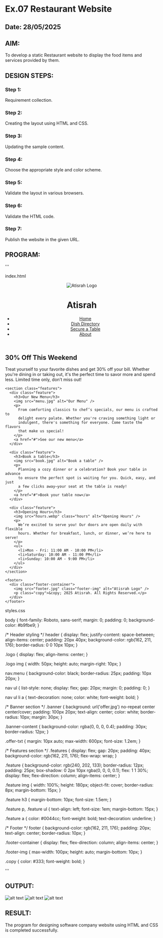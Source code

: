 # Ex.07 Restaurant Website
## Date: 28/05/2025

## AIM:
To develop a static Restaurant website to display the food items and services provided by them.

## DESIGN STEPS:

### Step 1:
Requirement collection.

### Step 2:
Creating the layout using HTML and CSS.

### Step 3:
Updating the sample content.

### Step 4:
Choose the appropriate style and color scheme.

### Step 5:
Validate the layout in various browsers.

### Step 6:
Validate the HTML code.

### Step 7:
Publish the website in the given URL.

## PROGRAM:
'''

index.html

<!DOCTYPE html>
<html lang="en">
<head>
  <meta charset="UTF-8" />
  <meta name="viewport" content="width=device-width, initial-scale=1.0"/>
  <title>Atisrah</title>
  <link rel="stylesheet" href="styles.css" />
</head>
<body>
  <header>
    <div class="logo">
      <img src="logo.jpeg" alt="Atisrah Logo" />
      <h1>Atisrah</h1>
    </div>
    <nav class="menu">
      <ul>
        <li><a href="#">Home</a></li>
        <li><a href="#">Dish Directory</a></li>
        <li><a href="#">Secure a Table</a></li>
        <li><a href="#">About</a></li>
      </ul>
    </nav>
  </header>

  <main>
    <section class="banner">
      <div class="banner-content">
        <h2 class="offer-txt">30% Off This Weekend</h2>
        <p class="offer-txt">
          Treat yourself to your favorite dishes and get 30% off your bill.
          Whether you're dining in or taking out, it's the perfect time to
          savor more and spend less. Limited time only, don’t miss out!
        </p>
      </div>
    </section>

    <section class="features">
      <div class="feature">
        <h3>Our New Menu</h3>
        <img src="menu.jpg" alt="Our Menu" />
        <p>
          From comforting classics to chef’s specials, our menu is crafted to
          delight every palate. Whether you're craving something light or
          indulgent, there's something for everyone. Come taste the flavors
          that make us special!
        </p>
        <a href="#">See our new menu</a>
      </div>

      <div class="feature">
        <h3>Book a table</h3>
        <img src="book.jpg" alt="Book a table" />
        <p>
          Planning a cozy dinner or a celebration? Book your table in advance
          to ensure the perfect spot is waiting for you. Quick, easy, and just
          a few clicks away—your seat at the table is ready!
        </p>
        <a href="#">Book your table now</a>
      </div>

      <div class="feature">
        <h3>Opening Hours</h3>
        <img src="hours.webp" class="hours" alt="Opening Hours" />
        <p>
          We’re excited to serve you! Our doors are open daily with flexible
          hours. Whether for breakfast, lunch, or dinner, we’re here to serve!
        </p>
        <ul>
          <li>Mon - Fri: 11:00 AM - 10:00 PM</li>
          <li>Saturday: 10:00 AM - 11:00 PM</li>
          <li>Sunday: 10:00 AM - 9:00 PM</li>
        </ul>
      </div>
    </section>

    <footer>
      <div class="footer-container">
        <img src="footer.jpg" class="footer-img" alt="Atisrah Logo" />
        <p class="copy">&copy; 2025 Atisrah. All Rights Reserved.</p>
      </div>
    </footer>
  </main>
</body>
</html>


styles.css

body {
  font-family: Roboto, sans-serif;
  margin: 0;
  padding: 0;
  background-color: #b9fbe9;
}

/* Header styling */
header {
  display: flex;
  justify-content: space-between;
  align-items: center;
  padding: 20px 40px;
  background-color: rgb(162, 211, 176);
  border-radius: 0 0 10px 10px;
}

.logo {
  display: flex;
  align-items: center;
}

.logo img {
  width: 50px;
  height: auto;
  margin-right: 10px;
}

nav.menu {
  background-color: black;
  border-radius: 25px;
  padding: 10px 20px;
}

nav ul {
  list-style: none;
  display: flex;
  gap: 20px;
  margin: 0;
  padding: 0;
}

nav ul li a {
  text-decoration: none;
  color: white;
  font-weight: bold;
}

/* Banner section */
.banner {
  background: url('offer.jpg') no-repeat center center/cover;
  padding: 100px 20px;
  text-align: center;
  color: white;
  border-radius: 10px;
  margin: 30px;
}

.banner-content {
  background-color: rgba(0, 0, 0, 0.4);
  padding: 30px;
  border-radius: 12px;
}

.offer-txt {
  margin: 10px auto;
  max-width: 600px;
  font-size: 1.2em;
}

/* Features section */
.features {
  display: flex;
  gap: 20px;
  padding: 40px;
  background-color: rgb(162, 211, 176);
  flex-wrap: wrap;
}

.feature {
  background-color: rgb(240, 202, 133);
  border-radius: 12px;
  padding: 25px;
  box-shadow: 0 2px 10px rgba(0, 0, 0, 0.1);
  flex: 1 1 30%;
  display: flex;
  flex-direction: column;
  align-items: center;
}

.feature img {
  width: 100%;
  height: 180px;
  object-fit: cover;
  border-radius: 8px;
  margin-bottom: 15px;
}

.feature h3 {
  margin-bottom: 10px;
  font-size: 1.5em;
}

.feature p,
.feature ul {
  text-align: left;
  font-size: 1em;
  margin-bottom: 15px;
}

.feature a {
  color: #0044cc;
  font-weight: bold;
  text-decoration: underline;
}

/* Footer */
footer {
  background-color: rgb(162, 211, 176);
  padding: 20px;
  text-align: center;
  border-radius: 10px;
}

.footer-container {
  display: flex;
  flex-direction: column;
  align-items: center;
}

.footer-img {
  max-width: 100px;
  height: auto;
  margin-bottom: 10px;
}

.copy {
  color: #333;
  font-weight: bold;
}

'''

## OUTPUT:
![alt text](<Restaurant/RestApp/static/Screenshot 2025-05-28 220037.png>)
![alt text](<Restaurant/RestApp/static/Screenshot 2025-05-28 220050.png>)
![alt text](<Restaurant/RestApp/static/Screenshot 2025-05-28 220102.png>)

## RESULT:
The program for designing software company website using HTML and CSS is completed successfully.
